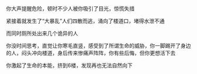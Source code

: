 你大声提醒危险，顿时不少人被你吸引了目光，惊慌失措

紧接着就发生了“大暴乱”人们四散而逃，涌向了楼道口，堵得水泄不通

而同时厕所处出来几个诡异的人

你没时间思考，直觉让你寒毛直竖，感受到了所谓生命的威胁，你一脚踢开了身边的人，闷头冲向楼道，身后传来惨痛声阵阵，你有些后悔，但你更想活下去

你激起了生命的本能，挤到6楼，发现再也无法自然向下

